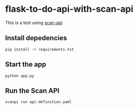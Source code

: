 # flask-to-do-api-with-scan-api

This is a test using [scan-api]

## Install depedencies

`pip install -r requirements.txt`

## Start the app
`python app.py`

## Run the Scan API

`scanpi run api-definition.yaml`

[scan-api]: <https://github.com/scanapi/scanapi>
